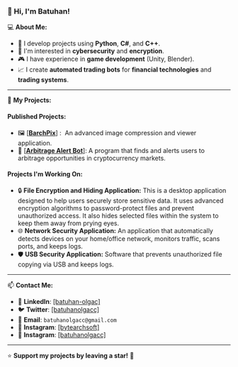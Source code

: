### 👋 Hi, I'm Batuhan!

💻 **About Me:**
- 🔹 I develop projects using **Python**, **C#**, and **C++**.
- 🔐 I'm interested in **cybersecurity** and **encryption**.
- 🎮 I have experience in **game development** (Unity, Blender).
- 📈 I create **automated trading bots** for **financial technologies** and **trading systems**.

---

🚀 **My Projects:**

#### Published Projects:
- 🖼️ [[**BarchPix**]](https://apps.microsoft.com/detail/9pn3587pjnvk?hl=en_EN&gl=EN) :  An advanced image compression and viewer application.
- 🤖 [[**Arbitrage Alert Bot**]](https://github.com/IMaresaLI/arbitrage-alert-bot): A program that finds and alerts users to arbitrage opportunities in cryptocurrency markets.

#### Projects I'm Working On:
- 🔒 **File Encryption and Hiding Application:** This is a desktop application designed to help users securely store sensitive data. It uses advanced encryption algorithms to password-protect files and prevent unauthorized access. It also hides selected files within the system to keep them away from prying eyes.
- 🌐 **Network Security Application:** An application that automatically detects devices on your home/office network, monitors traffic, scans ports, and keeps logs.
- 🛡️ **USB Security Application:** Software that prevents unauthorized file copying via USB and keeps logs.

---

📫 **Contact Me:**
- 💬 **LinkedIn**: [[batuhan-olgac]](https://www.linkedin.com/in/batuhan-olgac-2b921154/)
- 🐦 **Twitter**: [[batuhanolgacc]](https://x.com/batuhanolgacc)
- 📩 **Email**: `batuhanolgacc@gmail.com`
- 💬 **Instagram**: [[bytearchsoft]](https://www.instagram.com/bytearchsoft/)
- 💬 **Instagram**: [[batuhanolgacc]](https://www.instagram.com/batuhanolgacc/)

---

⭐ **Support my projects by leaving a star!** 🚀
